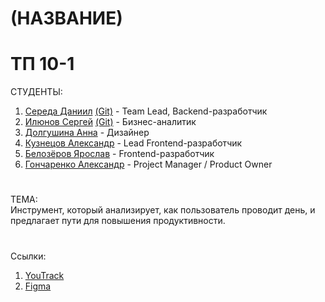 # (НАЗВАНИЕ)
# ТП 10-1
СТУДЕНТЫ:
1. [Середа Даниил](https://vk.com/forest_owl336) [(Git)](https://github.com/owl336) - Team Lead, Backend-разработчик
2. [Илюнов Сергей](https://vk.com/id729366535) [(Git)](https://github.com/SergeyAFD) - Бизнес-аналитик
3. [Долгушина Анна](https://vk.com/dolgushina_a) - Дизайнер
4. [Кузнецов Александр](https://vk.com/mega_cutetoad) - Lead Frontend-разработчик
5. [Белозёров Ярослав](https://vk.com/fasreder) - Frontend-разработчик
6. [Гончаренко Александр](https://vk.com/tvvoistraxxx) - Project Manager / Product Owner

 # 
 ТЕМА:<br>
 Инструмент, который анализирует, как пользователь проводит день, и предлагает пути для повышения продуктивности.
#
Ссылки:
1. [YouTrack](https://owl336.youtrack.cloud/projects/0-1)
2. [Figma](https://www.figma.com/design/SWUm7SQiNYI8nzSHZUayrO/Untitled?node-id=22-83&p=f&t=xfIpDIbtyEXg1m1B-0)

